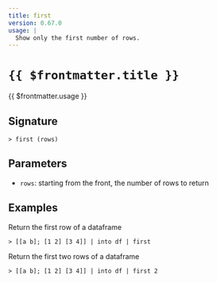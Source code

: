 ```yaml
---
title: first
version: 0.67.0
usage: |
  Show only the first number of rows.
---
```


# <code>{{ $frontmatter.title }}</code>

<div style='white-space: pre-wrap;'>{{ $frontmatter.usage }}</div>

## Signature

```> first (rows)```

## Parameters

 -  `rows`: starting from the front, the number of rows to return

## Examples

Return the first row of a dataframe
```shell
> [[a b]; [1 2] [3 4]] | into df | first
```

Return the first two rows of a dataframe
```shell
> [[a b]; [1 2] [3 4]] | into df | first 2
```

